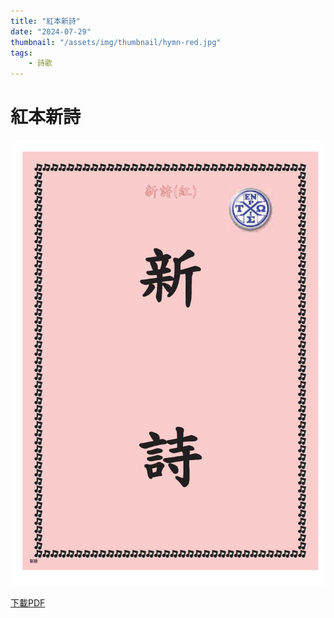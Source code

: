 ```yaml
---
title: "紅本新詩"
date: "2024-07-29"
thumbnail: "/assets/img/thumbnail/hymn-red.jpg"
tags:
    - 詩歌
---
```


# 紅本新詩

<img src="/assets/img/thumbnail/hymn-red.jpg" alt="紅本新詩" style="box-shadow: 5px 5px 10px \#888;">

<a href="/assets/docs/hymn-red.pdf" download="紅本新詩.pdf">下載PDF</a>

<object data="/assets/docs/hymn-red.pdf" width="100%" height="1000" type='application/pdf'></object>